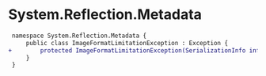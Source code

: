 # System.Reflection.Metadata

``` diff
 namespace System.Reflection.Metadata {
     public class ImageFormatLimitationException : Exception {
+        protected ImageFormatLimitationException(SerializationInfo info, StreamingContext context);
     }
 }
```
